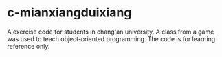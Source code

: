 # c-mianxiangduixiang
A exercise code for students in chang'an university.
A class from a game was used to teach object-oriented programming.
The code is for learning reference only.
